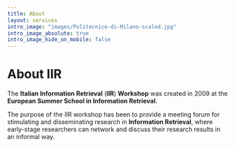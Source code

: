 ```yaml
---
title: About
layout: services
intro_image: "images/Politecnico-di-Milano-scaled.jpg"
intro_image_absolute: true
intro_image_hide_on_mobile: false
---
```


# About IIR

The **Italian Information Retrieval** (**IIR**) **Workshop** was created in 2009 at the **European Summer School in Information Retrieval**.

The purpose of the IIR workshop has been to provide a meeting forum for stimulating and disseminating research in **Information Retrieval**, where early-stage researchers can network and discuss their research results in an informal way.
